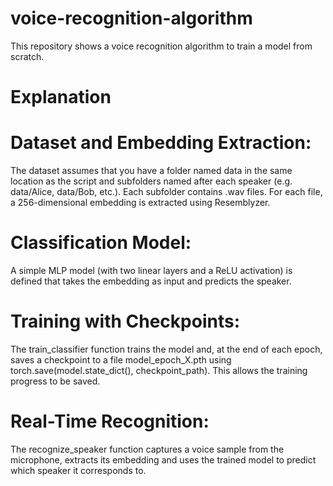 # voice-recognition-algorithm
This repository shows a voice recognition algorithm to train a model from scratch.

# Explanation

# Dataset and Embedding Extraction:
The dataset assumes that you have a folder named data in the same location as the script and subfolders named after each speaker (e.g. data/Alice, data/Bob, etc.). Each subfolder contains .wav files. For each file, a 256-dimensional embedding is extracted using Resemblyzer.
# Classification Model:
A simple MLP model (with two linear layers and a ReLU activation) is defined that takes the embedding as input and predicts the speaker.
# Training with Checkpoints:
The train_classifier function trains the model and, at the end of each epoch, saves a checkpoint to a file model_epoch_X.pth using torch.save(model.state_dict(), checkpoint_path). This allows the training progress to be saved.
# Real-Time Recognition:
The recognize_speaker function captures a voice sample from the microphone, extracts its embedding and uses the trained model to predict which speaker it corresponds to.
